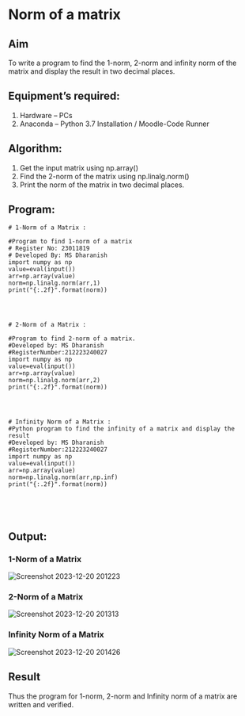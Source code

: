 # Norm of a matrix
## Aim
To write a program to find the 1-norm, 2-norm and infinity norm of the matrix and display the result in two decimal places.
## Equipment’s required:
1.  Hardware – PCs
2.   Anaconda – Python 3.7 Installation / Moodle-Code Runner
## Algorithm:
1. Get the input matrix using np.array()   
2. Find the 2-norm of the matrix using np.linalg.norm()
3. Print the norm of the matrix in two decimal places.
## Program:
```
# 1-Norm of a Matrix :

#Program to find 1-norm of a matrix
# Register No: 23011819
# Developed By: MS Dharanish
import numpy as np
value=eval(input())
arr=np.array(value)
norm=np.linalg.norm(arr,1)
print("{:.2f}".format(norm))




# 2-Norm of a Matrix :

#Program to find 2-norm of a matrix.
#Developed by: MS Dharanish
#RegisterNumber:212223240027
import numpy as np
value=eval(input())
arr=np.array(value)
norm=np.linalg.norm(arr,2)
print("{:.2f}".format(norm))




# Infinity Norm of a Matrix :
#Python program to find the infinity of a matrix and display the result
#Developed by: MS Dharanish
#RegisterNumber:212223240027
import numpy as np
value=eval(input())
arr=np.array(value)
norm=np.linalg.norm(arr,np.inf)
print("{:.2f}".format(norm))





```
## Output:
### 1-Norm of a Matrix
![Screenshot 2023-12-20 201223](https://github.com/MSDharanish-23011819/Norm-of-a-matrix/assets/147139454/23325584-88a9-4f07-8e68-b2de51b4aed8)

### 2-Norm of a Matrix
![Screenshot 2023-12-20 201313](https://github.com/MSDharanish-23011819/Norm-of-a-matrix/assets/147139454/d8d10b5e-326a-4f70-a491-aa861ccecfe0)

### Infinity Norm of a Matrix
![Screenshot 2023-12-20 201426](https://github.com/MSDharanish-23011819/Norm-of-a-matrix/assets/147139454/ba7541fd-8725-49ad-99d7-fc929dc9a717)


## Result
Thus the program for 1-norm, 2-norm and Infinity norm of a matrix are written and verified.

